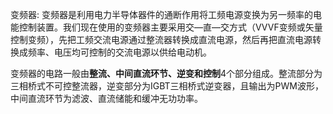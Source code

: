 变频器:  变频器是利用电力半导体器件的通断作用将工频电源变换为另一频率的电能控制装置。我们现在使用的变频器主要采用交—直—交方式（VVVF变频或矢量控制变频），先把工频交流电源通过整流器转换成直流电源，然后再把直流电源转换成频率、电压均可控制的交流电源以供给电动机。

变频器的电路一般由**整流、中间直流环节、逆变和控制**4个部分组成。整流部分为三相桥式不可控整流器，逆变部分为IGBT三相桥式逆变器，且输出为PWM波形，中间直流环节为滤波、直流储能和缓冲无功功率。